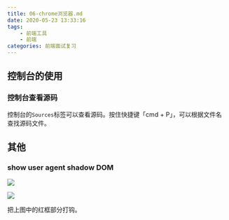 ```yaml
---
title: 06-chrome浏览器.md
date: 2020-05-23 13:33:16
tags: 
    - 前端工具
    - 前端
categories: 前端面试复习
---
```



## 控制台的使用

### 控制台查看源码

控制台的`Sources`标签可以查看源码。按住快捷键「cmd + P」，可以根据文件名查找源码文件。



## 其他

### show user agent shadow DOM

![](http://img.smyhvae.com/20180206_1610.png)


![](http://img.smyhvae.com/20180206_1616.png)

把上图中的红框部分打钩。





